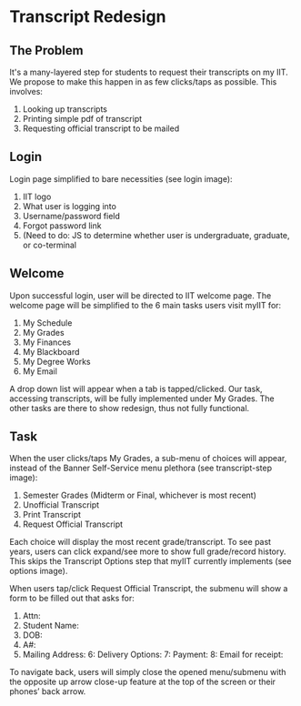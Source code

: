 # Transcript Redesign

## The Problem

It's a many-layered step for students to request their transcripts on my IIT. We propose to make this happen in as few clicks/taps as possible. This involves:

1. Looking up transcripts
2. Printing simple pdf of transcript
3. Requesting official transcript to be mailed

## Login

Login page simplified to bare necessities (see login image):

1. IIT logo
2. What user is logging into
3. Username/password field
4. Forgot password link
5. (Need to do: JS to determine whether user is undergraduate, graduate, or co-terminal 

## Welcome

Upon successful login, user will be directed to IIT welcome page. The welcome page will be simplified to the 6 main tasks users visit myIIT for:

1. My Schedule
2. My Grades
3. My Finances
4. My Blackboard
5. My Degree Works
6. My Email

A drop down list will appear when a tab is tapped/clicked. Our task, accessing transcripts, will be fully implemented under My Grades. The other tasks are there to show redesign, thus not fully functional.

## Task

When the user clicks/taps My Grades, a sub-menu of choices will appear, instead of the Banner Self-Service menu plethora (see transcript-step image):

1. Semester Grades (Midterm or Final, whichever is most recent)
2. Unofficial Transcript
3. Print Transcript
4. Request Official Transcript 

Each choice will display the most recent grade/transcript. To see past years, users can click expand/see more to show full grade/record history. This skips the Transcript Options step that myIIT currently implements (see options image).

When users tap/click Request Official Transcript, the submenu will show a form to be filled out that asks for:  

1. Attn:
2. Student Name:
3. DOB:
4. A#: 
5. Mailing Address:
6: Delivery Options:
7: Payment:
8: Email for receipt:

To navigate back, users will simply close the opened menu/submenu with the opposite up arrow close-up feature at the top of the screen or their phones’ back arrow. 

